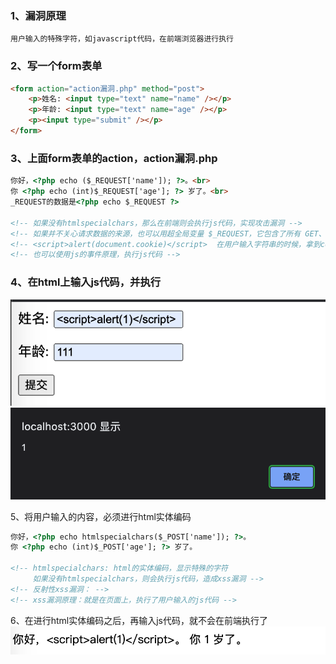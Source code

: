 ### 1、漏洞原理
```
用户输入的特殊字符，如javascript代码，在前端浏览器进行执行
```
### 2、写一个form表单
```html
<form action="action漏洞.php" method="post"> 
    <p>姓名: <input type="text" name="name" /></p> 
    <p>年龄: <input type="text" name="age" /></p> 
    <p><input type="submit" /></p>
</form>
```
### 3、上面form表单的action，action漏洞.php
```HTML
你好，<?php echo ($_REQUEST['name']); ?>。<br>
你 <?php echo (int)$_REQUEST['age']; ?> 岁了。<br>
_REQUEST的数据是<?php echo $_REQUEST ?>

<!-- 如果没有htmlspecialchars，那么在前端则会执行js代码，实现攻击漏洞 -->
<!-- 如果并不关心请求数据的来源，也可以用超全局变量 $_REQUEST，它包含了所有 GET、POST、COOKIE 和 FILE 的数据。 -->
<!-- <script>alert(document.cookie)</script>  在用户输入字符串的时候，拿到cookie-->
<!-- 也可以使用js的事件原理，执行js代码 -->
```

### 4、在html上输入js代码，并执行
![image](https://github.com/498946975/Security/blob/master/images/image-20211219153958813.png)
![image](https://github.com/498946975/Security/blob/master/images/image-20211219154033537.png)

5、将用户输入的内容，必须进行html实体编码

```HTML
你好，<?php echo htmlspecialchars($_POST['name']); ?>。
你 <?php echo (int)$_POST['age']; ?> 岁了。

<!-- htmlspecialchars: html的实体编码，显示特殊的字符
     如果没有htmlspecialchars，则会执行js代码，造成xss漏洞 -->
<!-- 反射性xss漏洞： -->
<!-- xss漏洞原理：就是在页面上，执行了用户输入的js代码 -->
```

6、在进行html实体编码之后，再输入js代码，就不会在前端执行了
![image](https://github.com/498946975/Security/blob/master/images/image-20211219154325121.png)